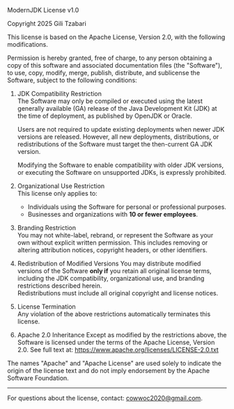 ModernJDK License v1.0

Copyright 2025 Gili Tzabari

This license is based on the Apache License, Version 2.0, with the following modifications.

Permission is hereby granted, free of charge, to any person obtaining a copy of this software and associated
documentation files (the "Software"), to use, copy, modify, merge, publish, distribute, and sublicense the
Software, subject to the following conditions:

1. JDK Compatibility Restriction  
   The Software may only be compiled or executed using the latest generally available (GA) release of the Java
   Development Kit (JDK) at the time of deployment, as published by OpenJDK or Oracle.

   Users are not required to update existing deployments when newer JDK versions are released. However, all
   new deployments, distributions, or redistributions of the Software must target the then-current GA JDK
   version.

   Modifying the Software to enable compatibility with older JDK versions, or executing the Software on
   unsupported JDKs, is expressly prohibited.

2. Organizational Use Restriction  
   This license only applies to:
   - Individuals using the Software for personal or professional purposes.
   - Businesses and organizations with **10 or fewer employees**.

3. Branding Restriction  
   You may not white-label, rebrand, or represent the Software as your own without explicit written
   permission.
   This includes removing or altering attribution notices, copyright headers, or other identifiers.

4. Redistribution of Modified Versions
   You may distribute modified versions of the Software **only if** you retain all original license terms,
   including the JDK compatibility, organizational use, and branding restrictions described herein.  
   Redistributions must include all original copyright and license notices.

5. License Termination  
   Any violation of the above restrictions automatically terminates this license.

6. Apache 2.0 Inheritance
   Except as modified by the restrictions above, the Software is licensed under the terms of the Apache
   License, Version 2.0. See full text at: https://www.apache.org/licenses/LICENSE-2.0.txt

The names "Apache" and "Apache License" are used solely to indicate the origin of the license text and do not
imply endorsement by the Apache Software Foundation.

---

For questions about the license, contact: [cowwoc2020@gmail.com](mailto:cowwoc2020@gmail.com).